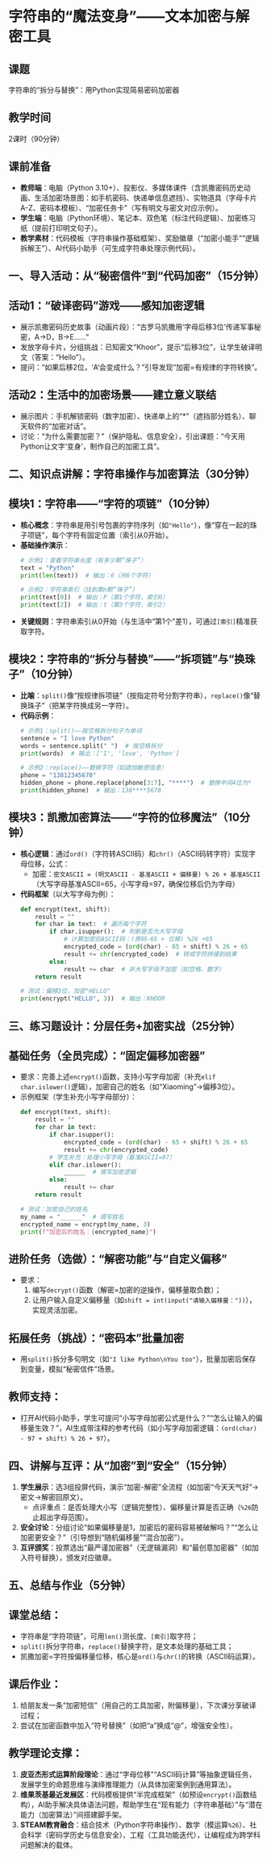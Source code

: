 # 字符串的“魔法变身”——文本加密与解密工具  


## 课题  
字符串的“拆分与替换”：用Python实现简易密码加密器  


## 教学时间  
2课时（90分钟）  


## 课前准备  
- **教师端**：电脑（Python 3.10+）、投影仪、多媒体课件（含凯撒密码历史动画、生活加密场景图：如手机密码、快递单信息遮挡）、实物道具（字母卡片A-Z、密码本模板）、“加密任务卡”（写有明文与密文对应示例）。  
- **学生端**：电脑（Python环境）、笔记本、双色笔（标注代码逻辑）、加密练习纸（提前打印明文句子）。  
- **教学素材**：代码模板（字符串操作基础框架）、奖励徽章（“加密小能手”“逻辑拆解王”）、AI代码小助手（可生成字符串处理示例代码）。  


## 一、导入活动：从“秘密信件”到“代码加密”（15分钟）  
## 活动1：“破译密码”游戏——感知加密逻辑  
- 展示凯撒密码历史故事（动画片段）：“古罗马凯撒用‘字母后移3位’传递军事秘密，A→D，B→E……”  
- 发放字母卡片，分组挑战：已知密文“Khoor”，提示“后移3位”，让学生破译明文（答案：“Hello”）。  
- 提问：“如果后移2位，‘A’会变成什么？”引导发现“加密=有规律的字符转换”。  

## 活动2：生活中的加密场景——建立意义联结  
- 展示图片：手机解锁密码（数字加密）、快递单上的“*”（遮挡部分姓名）、聊天软件的“加密对话”。  
- 讨论：“为什么需要加密？”（保护隐私、信息安全），引出课题：“今天用Python让文字‘变身’，制作自己的加密工具”。  


## 二、知识点讲解：字符串操作与加密算法（30分钟）  
## 模块1：字符串——“字符的项链”（10分钟）  
- **核心概念**：字符串是用引号包裹的字符序列（如`"Hello"`），像“穿在一起的珠子项链”，每个字符有固定位置（索引从0开始）。  
- **基础操作演示**：  
  ```python
  # 示例1：查看字符串长度（有多少颗“珠子”）
  text = "Python"
  print(len(text))  # 输出：6（共6个字符）

  # 示例2：字符串索引（找到第n颗“珠子”）
  print(text[0])  # 输出：P（第1个字符，索引0）
  print(text[2])  # 输出：t（第3个字符，索引2）
  ```  
- **关键规则**：字符串索引从0开始（与生活中“第1个”差1），可通过`[索引]`精准获取字符。  

## 模块2：字符串的“拆分与替换”——“拆项链”与“换珠子”（10分钟）  
- **比喻**：`split()`像“按规律拆项链”（按指定符号分割字符串），`replace()`像“替换珠子”（把某字符换成另一字符）。  
- **代码示例**：  
  ```python
  # 示例1：split()——按空格拆分句子为单词
  sentence = "I love Python"
  words = sentence.split(" ")  # 按空格拆分
  print(words)  # 输出：['I', 'love', 'Python']

  # 示例2：replace()——替换字符（如遮挡敏感信息）
  phone = "13812345678"
  hidden_phone = phone.replace(phone[3:7], "****")  # 替换中间4位为*
  print(hidden_phone)  # 输出：138****5678
  ```  

## 模块3：凯撒加密算法——“字符的位移魔法”（10分钟）  
- **核心逻辑**：通过`ord()`（字符转ASCII码）和`chr()`（ASCII码转字符）实现字母位移，公式：  
  - 加密：`密文ASCII = (明文ASCII - 基准ASCII + 偏移量) % 26 + 基准ASCII`  
  （大写字母基准ASCII=65，小写字母=97，确保位移后仍为字母）  
- **代码框架**（以大写字母为例）：  
  ```python
  def encrypt(text, shift):
      result = ""
      for char in text:  # 遍历每个字符
          if char.isupper():  # 判断是否为大写字母
              # 计算加密后ASCII码：(原码-65 + 位移) %26 +65
              encrypted_code = (ord(char) - 65 + shift) % 26 + 65
              result += chr(encrypted_code)  # 转成字符拼接到结果
          else:
              result += char  # 非大写字母不加密（如空格、数字）
      return result

  # 测试：偏移3位，加密"HELLO"
  print(encrypt("HELLO", 3))  # 输出：KHOOR
  ```  


## 三、练习题设计：分层任务+加密实战（25分钟）  
## 基础任务（全员完成）：“固定偏移加密器”  
- 要求：完善上述`encrypt()`函数，支持小写字母加密（补充`elif char.islower()`逻辑），加密自己的姓名（如“Xiaoming”→偏移3位）。  
- 示例框架（学生补充小写字母部分）：  
  ```python
  def encrypt(text, shift):
      result = ""
      for char in text:
          if char.isupper():
              encrypted_code = (ord(char) - 65 + shift) % 26 + 65
              result += chr(encrypted_code)
          # 学生补充：处理小写字母（基准ASCII=97）
          elif char.islower():
              ______  # 填写加密逻辑
          else:
              result += char
      return result

  # 测试：加密自己的姓名
  my_name = "______"  # 填写姓名
  encrypted_name = encrypt(my_name, 3)
  print(f"加密后的姓名：{encrypted_name}")
  ```  

## 进阶任务（选做）：“解密功能”与“自定义偏移”  
- 要求：  
  1. 编写`decrypt()`函数（解密=加密的逆操作，偏移量取负数）；  
  2. 让用户输入自定义偏移量（如`shift = int(input("请输入偏移量："))`），实现灵活加密。  

## 拓展任务（挑战）：“密码本”批量加密  
- 用`split()`拆分多句明文（如`"I like Python\nYou too"`），批量加密后保存到变量，模拟“秘密信件”场景。  

## 教师支持：  
- 打开AI代码小助手，学生可提问“小写字母加密公式是什么？”“怎么让输入的偏移量生效？”，AI生成带注释的参考代码（如小写字母加密逻辑：`(ord(char) - 97 + shift) % 26 + 97`）。  


## 四、讲解与互评：从“加密”到“安全”（15分钟）  
1. **学生展示**：选3组投屏代码，演示“加密-解密”全流程（如加密“今天天气好”→密文→解密回原文）。  
   - 点评重点：是否处理大小写（逻辑完整性）、偏移量计算是否正确（`%26`防止超出字母范围）。  
2. **安全讨论**：分组讨论“如果偏移量是1，加密后的密码容易被破解吗？”“怎么让加密更安全？”（引导想到“随机偏移量”“混合加密”）。  
3. **互评颁奖**：投票选出“最严谨加密器”（无逻辑漏洞）和“最创意加密器”（如加入符号替换），颁发对应徽章。  


## 五、总结与作业（5分钟）  
## 课堂总结：  
- 字符串是“字符项链”，可用`len()`测长度、`[索引]`取字符；  
- `split()`拆分字符串，`replace()`替换字符，是文本处理的基础工具；  
- 凯撒加密=字符按偏移量位移，核心是`ord()`与`chr()`的转换（ASCII码运算）。  

## 课后作业：  
1. 给朋友发一条“加密短信”（用自己的工具加密，附偏移量），下次课分享破译过程；  
2. 尝试在加密函数中加入“符号替换”（如把“a”换成“@”，增强安全性）。  


## 教学理论支撑：  
1. **皮亚杰形式运算阶段理论**：通过“字母位移”“ASCII码计算”等抽象逻辑任务，发展学生的命题思维与演绎推理能力（从具体加密案例到通用算法）。  
2. **维果茨基最近发展区**：代码模板提供“半完成框架”（如预设`encrypt()`函数结构），AI助手解决具体语法问题，帮助学生在“现有能力（字符串基础）”与“潜在能力（加密算法）”间搭建脚手架。  
3. **STEAM教育融合**：结合技术（Python字符串操作）、数学（模运算`%26`）、社会科学（密码学历史与信息安全）、工程（工具功能迭代），让编程成为跨学科问题解决的载体。